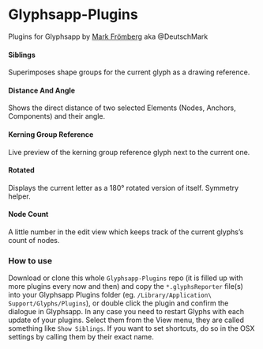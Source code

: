 # Glyphsapp-Plugins
Plugins for Glyphsapp by [Mark Frömberg](http://www.markfromberg.com/) aka @DeutschMark

#### Siblings
Superimposes shape groups for the current glyph as a drawing reference.

#### Distance And Angle
Shows the direct distance of two selected Elements (Nodes, Anchors, Components) and their angle.

#### Kerning Group Reference
Live preview of the kerning group reference glyph next to the current one.

#### Rotated
Displays the current letter as a 180° rotated version of itself. Symmetry helper.

#### Node Count
A little number in the edit view which keeps track of the current glyphs’s count of nodes.

### How to use

Download or clone this whole `Glyphsapp-Plugins` repo (it is filled up with more plugins every now and then) and copy the `*.glyphsReporter` file(s) into your Glyphsapp Plugins folder (eg. `/Library/Application\ Support/Glyphs/Plugins`), or double click the plugin and confirm the dialogue in Glyphsapp. In any case you need to restart Glyphs with each update of your plugins. Select them from the View menu, they are called something like `Show Siblings`. If you want to set shortcuts, do so in the OSX settings by calling them by their exact name.
